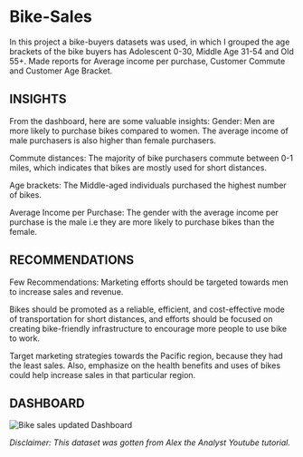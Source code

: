 # Bike-Sales
In this project a bike-buyers datasets was used, in which I grouped the age brackets of the bike buyers has Adolescent 0-30, Middle Age 31-54 and Old 55+. Made reports for Average income per purchase, Customer Commute and Customer Age Bracket.

## INSIGHTS
From the dashboard, here are some valuable insights:
Gender: Men are more likely to purchase bikes compared to women. The average income of male purchasers is also higher than female purchasers.

Commute distances: The majority of bike purchasers commute between 0-1 miles, which indicates that bikes are mostly used for short distances.

Age brackets: The Middle-aged individuals purchased the highest number of bikes.

Average Income per Purchase: The gender with the average income per purchase is the male i.e they are more likely to purchase bikes than the female.

## RECOMMENDATIONS
Few Recommendations:
Marketing efforts should be targeted towards men to increase sales and revenue.

Bikes should be promoted as a reliable, efficient, and cost-effective mode of transportation for short distances, and efforts should be focused on creating bike-friendly infrastructure to encourage more people to use bike to work.

Target marketing strategies towards the Pacific region, because they had the least sales. Also, emphasize on the health benefits and uses of bikes could help increase sales in that particular region.

## DASHBOARD
![Bike sales updated Dashboard](https://user-images.githubusercontent.com/119592062/234779241-1c231577-a3f4-4b8f-bb5d-10f020977fae.png)

_Disclaimer: This dataset was gotten from Alex the Analyst Youtube tutorial._
